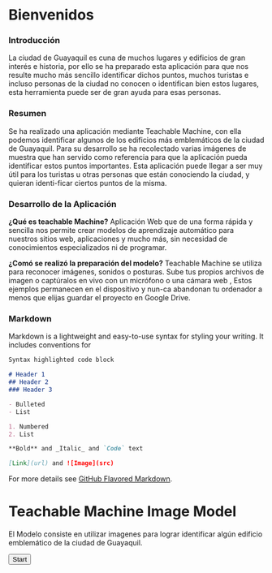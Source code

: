 # Bienvenidos 


### Introducción

La ciudad de Guayaquil es cuna de muchos lugares y edificios de gran interés e historia, por ello se ha preparado esta aplicación para que nos resulte mucho más sencillo identificar dichos puntos, muchos turistas e incluso personas de la ciudad no conocen o identifican bien estos lugares, esta herramienta puede ser de gran ayuda para esas personas.

### Resumen 

Se ha realizado una aplicación mediante Teachable Machine, con ella podemos identificar algunos de los edificios más emblemáticos de la ciudad de Guayaquil. Para su desarrollo se ha recolectado varias imágenes de muestra que han servido como referencia para que la aplicación pueda identificar estos puntos importantes. Esta aplicación puede llegar a ser muy útil para los turistas u otras personas que están conociendo la ciudad, y quieran identi-ficar ciertos puntos de la misma.

### Desarrollo de la Aplicación

**¿Qué es teachable Machine?**
Aplicación Web que de una forma rápida y sencilla nos permite crear modelos de aprendizaje automático para nuestros sitios web, aplicaciones y mucho más, sin necesidad de conocimientos especializados ni de programar.

**¿Comó se realizó la preparación del modelo?**
Teachable Machine se utiliza para reconocer imágenes, sonidos o posturas. Sube tus propios archivos de imagen o captúralos en vivo con un micrófono o una cámara web , Estos ejemplos permanecen en el dispositivo y nun-ca abandonan tu ordenador a menos que elijas guardar el proyecto en Google Drive.

### Markdown

Markdown is a lightweight and easy-to-use syntax for styling your writing. It includes conventions for

```markdown
Syntax highlighted code block

# Header 1
## Header 2
### Header 3

- Bulleted
- List

1. Numbered
2. List

**Bold** and _Italic_ and `Code` text

[Link](url) and ![Image](src)
```

For more details see [GitHub Flavored Markdown](https://guides.github.com/features/mastering-markdown/).


# Teachable Machine Image Model

El Modelo consiste en utilizar imagenes para lograr identificar algún edificio emblemático de la ciudad de Guayaquil.

<!--<div> ### Teachable Machine Image Model </div>-->
<button type="button" onclick="init()">Start</button>
<div id="webcam-container"></div>
<div id="label-container"></div>
<script src="https://cdn.jsdelivr.net/npm/@tensorflow/tfjs@1.3.1/dist/tf.min.js"></script>
<script src="https://cdn.jsdelivr.net/npm/@teachablemachine/image@0.8/dist/teachablemachine-image.min.js"></script>
<script type="text/javascript">
    // More API functions here:
    // https://github.com/googlecreativelab/teachablemachine-community/tree/master/libraries/image

    // the link to your model provided by Teachable Machine export panel
    const URL = "https://teachablemachine.withgoogle.com/models/8PDaz04GQ/";

    let model, webcam, labelContainer, maxPredictions;

    // Load the image model and setup the webcam
    async function init() {
        const modelURL = URL + "model.json";
        const metadataURL = URL + "metadata.json";

        // load the model and metadata
        // Refer to tmImage.loadFromFiles() in the API to support files from a file picker
        // or files from your local hard drive
        // Note: the pose library adds "tmImage" object to your window (window.tmImage)
        model = await tmImage.load(modelURL, metadataURL);
        maxPredictions = model.getTotalClasses();

        // Convenience function to setup a webcam
        const flip = true; // whether to flip the webcam
        webcam = new tmImage.Webcam(200, 200, flip); // width, height, flip
        await webcam.setup(); // request access to the webcam
        await webcam.play();
        window.requestAnimationFrame(loop);

        // append elements to the DOM
        document.getElementById("webcam-container").appendChild(webcam.canvas);
        labelContainer = document.getElementById("label-container");
        for (let i = 0; i < maxPredictions; i++) { // and class labels
            labelContainer.appendChild(document.createElement("div"));
        }
    }

    async function loop() {
        webcam.update(); // update the webcam frame
        await predict();
        window.requestAnimationFrame(loop);
    }

    // run the webcam image through the image model
    async function predict() {
        // predict can take in an image, video or canvas html element
        const prediction = await model.predict(webcam.canvas);
        for (let i = 0; i < maxPredictions; i++) {
            const classPrediction =
                prediction[i].className + ": " + prediction[i].probability.toFixed(2);
            labelContainer.childNodes[i].innerHTML = classPrediction;
        }
    }
</script>







